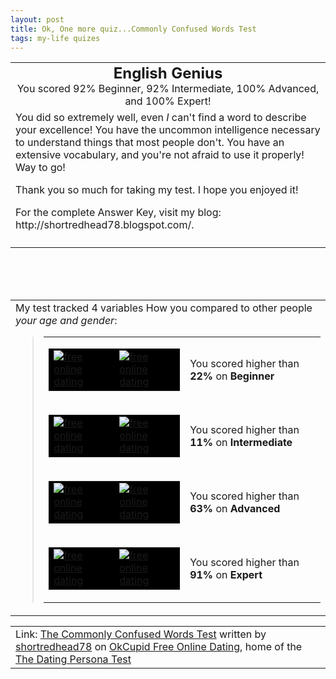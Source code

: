 ```yaml
---
layout: post
title: Ok, One more quiz...Commonly Confused Words Test
tags: my-life quizes
---
```

  
<table cellpadding="20" align="center">  <tr> <td align="middle"><font size="5"><b>English Genius</b></font><br />You scored 92% Beginner, 92% Intermediate, 100% Advanced, and 100% Expert! </td></tr> <tr> <td>You did so extremely well, even <i>I</i> can't find a word to describe your excellence! You have the uncommon intelligence necessary to understand things that most people don't. You have an extensive vocabulary, and you're not afraid to use it properly! Way to go!  <p>Thank you so much for taking my test. I hope you enjoyed it! </p> <p>For the complete Answer Key, visit my blog: http://shortredhead78.blogspot.com/. </p></td></tr> <tr> <td align="middle"></td></tr></table>
<br />
<br />
<br />
<table cellpadding="20">  <tr> <td><span id="comparisonarea">My test tracked 4 variables How you compared to other people <i>your age and gender</i>:  <blockquote> <table cellspacing="4" cellpadding="0">  <tr> <td> <table cellspacing="1" cellpadding="0" bgcolor="black">  <tr> <td><a href="http://www.okcupid.com/"><img alt="free online dating" src="http://is1.okcupid.com/graphics/0.gif" border="0" /></a></td> <td><a href="http://www.okcupid.com/"><img alt="free online dating" src="http://is1.okcupid.com/graphics/0.gif" border="0" /></a></td></tr></table></td> <td>You scored higher than <b>22%</b> on <b>Beginner</b></td></tr> <tr> <td> <table cellspacing="1" cellpadding="0" bgcolor="black">  <tr> <td><a href="http://www.okcupid.com/"><img alt="free online dating" src="http://is1.okcupid.com/graphics/0.gif" border="0" /></a></td> <td><a href="http://www.okcupid.com/"><img alt="free online dating" src="http://is1.okcupid.com/graphics/0.gif" border="0" /></a></td></tr></table></td> <td>You scored higher than <b>11%</b> on <b>Intermediate</b></td></tr> <tr> <td> <table cellspacing="1" cellpadding="0" bgcolor="black">  <tr> <td><a href="http://www.okcupid.com/"><img alt="free online dating" src="http://is1.okcupid.com/graphics/0.gif" border="0" /></a></td> <td><a href="http://www.okcupid.com/"><img alt="free online dating" src="http://is1.okcupid.com/graphics/0.gif" border="0" /></a></td></tr></table></td> <td>You scored higher than <b>63%</b> on <b>Advanced</b></td></tr> <tr> <td> <table cellspacing="1" cellpadding="0" bgcolor="black">  <tr> <td><a href="http://www.okcupid.com/"><img alt="free online dating" src="http://is1.okcupid.com/graphics/0.gif" border="0" /></a></td> <td><a href="http://www.okcupid.com/"><img alt="free online dating" src="http://is1.okcupid.com/graphics/0.gif" border="0" /></a></td></tr></table></td> <td>You scored higher than <b>91%</b> on <b>Expert</b></td></tr></table></blockquote></span></td></tr></table>
<table cellpadding="20">  <tr> <td>Link: <a href="http://www.okcupid.com/tests/take testid=14457200288064322170">The Commonly Confused Words Test</a> written by <a href="http://www.okcupid.com/profile u=shortredhead78">shortredhead78</a> on <a href="http://www.okcupid.com">OkCupid Free Online Dating</a>, home of the <a href="http://www.okcupid.com/online.dating.persona.test">The Dating Persona Test</a></td></tr></table>